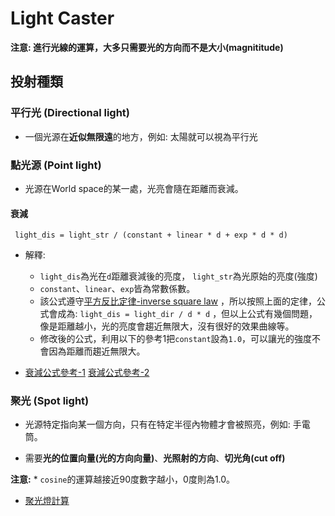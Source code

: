 # Light Caster

**注意: 進行光線的運算，大多只需要光的方向而不是大小(magnititude)**

## 投射種類

### 平行光 (Directional light)
* 一個光源在**近似無限遠**的地方，例如: 太陽就可以視為平行光

### 點光源 (Point light)
* 光源在World space的某一處，光亮會隨在距離而衰減。

#### 衰減

``` light_dis = light_str / (constant + linear * d + exp * d * d)```

* 解釋: 
    * `light_dis`為光在`d`距離衰減後的亮度， `light_str`為光原始的亮度(強度)
    * `constant`、`linear`、`exp`皆為常數係數。
    * 該公式遵守[平方反比定律-inverse square law](http://hyperphysics.phy-astr.gsu.edu/hbase/Forces/isq.html) ，所以按照上面的定律，公式會成為: ```light_dis = light_dir / d * d``` ，但以上公式有幾個問題，像是距離越小，光的亮度會趨近無限大，沒有很好的效果曲線等。
    * 修改後的公式，利用以下的參考1把`constant`設為`1.0`，可以讓光的強度不會因為距離而趨近無限大。


* [衰減公式參考-1](http://wiki.ogre3d.org/tiki-index.php?page=-Point+Light+Attenuation)
 [衰減公式參考-2](http://ogldev.atspace.co.uk/www/tutorial20/tutorial20.html)



### 聚光 (Spot light)
* 光源特定指向某一個方向，只有在特定半徑內物體才會被照亮，例如: 手電筒。

* 需要**光的位置向量(光的方向向量)**、**光照射的方向**、**切光角(cut off)**

**注意:**
    * `cosine`的運算越接近90度數字越小，0度則為1.0。

* [聚光燈計算](https://learnopengl.com/Lighting/Light-casters)